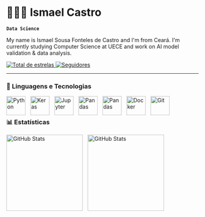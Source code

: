 # 👩🏻‍💻 Ismael Castro

**`Data Science`**

My name is Ismael Sousa Fonteles de Castro and I'm from Ceará. I'm currently studying Computer Science at UECE and work on AI model validation & data analysis.

<p align="left">
    <a href="https://github.com/ThisIsmael?tab=repositories&sort=stargazers">
        <img 
            alt="Total de estrelas" 
            title="Total de estrelas GitHub" 
            src="https://custom-icon-badges.demolab.com/github/stars/ThisIsmael?color=55960c&style=for-the-badge&labelColor=488207&logo=star&label=estrelas"
        />
    </a>
    <a href="https://github.com/ThisIsmael?tab=followers">
        <img 
            alt="Seguidores" 
            title="Me siga no GitHub" 
            src="https://custom-icon-badges.demolab.com/github/followers/ThisIsmael?color=236ad3&labelColor=1155ba&style=for-the-badge&logo=github&label=Seguidores&logoColor=white"
        />
    </a>
</p>

---

### 🤖 Linguagens e Tecnologias

<img 
    align="left" 
    alt="Python" 
    title="Python"
    width="50px" 
    style="padding-right: 10px;" 
    src="https://cdn.jsdelivr.net/gh/devicons/devicon@latest/icons/python/python-original-wordmark.svg" 
/>
          
<img 
    align="left" 
    alt="Keras" 
    title="Keras"
    width="50px" 
    style="padding-right: 10px;" 
    src="https://cdn.jsdelivr.net/gh/devicons/devicon@latest/icons/keras/keras-original-wordmark.svg" 
/>

<img 
    align="left" 
    alt="Jupyter" 
    title="Jupyter"
    width="50px" 
    style="padding-right: 10px;" 
    src="https://cdn.jsdelivr.net/gh/devicons/devicon@latest/icons/jupyter/jupyter-original-wordmark.svg" 
/>

<img 
    align="left" 
    alt="Pandas" 
    title="Pandas"
    width="50px" 
    style="padding-right: 10px;" 
    src="https://cdn.jsdelivr.net/gh/devicons/devicon@latest/icons/pandas/pandas-original-wordmark.svg"        
/>

<img 
    align="left" 
    alt="Pandas" 
    title="Pandas"
    width="50px" 
    style="padding-right: 10px;" 
    src="https://cdn.jsdelivr.net/gh/devicons/devicon@latest/icons/azuresqldatabase/azuresqldatabase-original.svg"              
/>

<img 
    align="left" 
    alt="Docker" 
    title="Docker"
    width="50px" 
    style="padding-right: 10px;" 
    src="https://cdn.jsdelivr.net/gh/devicons/devicon@latest/icons/docker/docker-plain-wordmark.svg"            
/>


<img 
    align="left" 
    alt="Git" 
    title="Git"
    width="50px" 
    style="padding-right: 10px;" 
    src="https://cdn.jsdelivr.net/gh/devicons/devicon@latest/icons/git/git-plain-wordmark.svg"         
/>
<br/>
<br/>

### 📊 Estatísticas

<p>
  <img 
    align="left" 
    alt="GitHub Stats" 
    height="200" 
    style="padding-right: 10px;" 
    src="https://github-readme-stats.vercel.app/api?username=ThisIsmael&show_icons=true&theme=tokyonight&include_all_commits=true&locale=pt-br" 
  />

<img 
      align="left" 
      alt="GitHub Stats" 
      height="200" 
      src="https://github-readme-stats.vercel.app/api/top-langs/?username=ThisIsmael&theme=tokyonight&layout=compact&custom_title=Tecnologias&langs_count=9" 
  />

</p>

